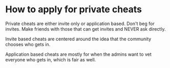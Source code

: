 # How to apply for private cheats

Private cheats are either invite only or application based. Don't beg for invites. Make friends with those that can get invites and NEVER ask directly.

Invite based cheats are centered around the idea that the community chooses who gets in.

Application based cheats are mostly for when the admins want to vet everyone who gets in, which is fair as well.